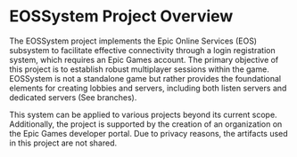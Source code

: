 # EOSSystem Project Overview

The EOSSystem project implements the Epic Online Services (EOS) subsystem to facilitate effective connectivity through a login registration system, which requires an Epic Games account. The primary objective of this project is to establish robust multiplayer sessions within the game. EOSSystem is not a standalone game but rather provides the foundational elements for creating lobbies and servers, including both listen servers and dedicated servers (See branches). 

This system can be applied to various projects beyond its current scope. Additionally, the project is supported by the creation of an organization on the Epic Games developer portal. Due to privacy reasons, the artifacts used in this project are not shared.

